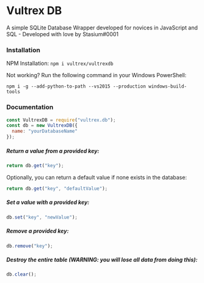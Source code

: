 # Vultrex DB
A simple SQLite Database Wrapper developed for novices in JavaScript and SQL - Developed with love by Stasium#0001

### Installation
NPM Installation: `npm i vultrex/vultrexdb`  
  
Not working? Run the following command in your Windows PowerShell:  
  
`npm i -g --add-python-to-path --vs2015 --production windows-build-tools`

### Documentation
```javascript
const VultrexDB = require("vultrex.db");
const db = new VultrexDB({
  name: "yourDatabaseName"
});
```
##### Return a value from a provided key:
```javascript
return db.get("key");
```
Optionally, you can return a default value if none exists in the database:
```javascript
return db.get("key", "defaultValue");
```
##### Set a value with a provided key:
```javascript
db.set("key", "newValue");
```
##### Remove a provided key:
```javascript
db.remove("key");
```
##### Destroy the entire table (WARNING: you will lose all data from doing this):
```javascript
db.clear();
```
